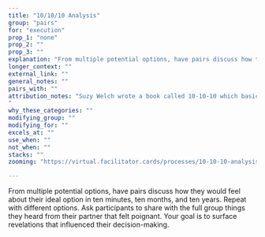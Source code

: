 ```yaml
---
title: "10/10/10 Analysis"
group: "pairs"
for: "execution"
prop_1: "none"
prop_2: ""
prop_3: ""
explanation: "From multiple potential options, have pairs discuss how they would feel about their ideal option in ten minutes, ten months, and ten years. Repeat with different options. Ask participants to share with the full group things they heard from their partner that felt poignant. Your goal is to surface revelations that influenced their decision-making."
longer_context: ""
external_link: ""
general_notes: ""
pairs_with: ""
attribution_notes: "Suzy Welch wrote a book called 10-10-10 which basically is how this technique can change your life and that seems to be what everyone cites - https://www.oprah.com/spirit/suzy-welchs-rule-of-10-10-10-decision-making-guide/all
"
why_these_categories: ""
modifying_group: ""
modifying_for: ""
excels_at: ""
use_when: ""
not_when: ""
stacks: ""
zooming: "https://virtual.facilitator.cards/processes/10-10-10-analysis"

---
```


From multiple potential options, have pairs discuss how they would feel about their ideal option in ten minutes, ten months, and ten years. Repeat with different options. Ask participants to share with the full group things they heard from their partner that felt poignant. Your goal is to surface revelations that influenced their decision-making.
